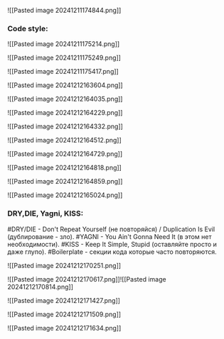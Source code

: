 ![[Pasted image 20241211174844.png]]

### Code style:
![[Pasted image 20241211175214.png]]

![[Pasted image 20241211175249.png]]

![[Pasted image 20241211175417.png]]

![[Pasted image 20241212163604.png]]

![[Pasted image 20241212164035.png]]

![[Pasted image 20241212164229.png]]

![[Pasted image 20241212164332.png]]

![[Pasted image 20241212164512.png]]

![[Pasted image 20241212164729.png]]

![[Pasted image 20241212164818.png]]

![[Pasted image 20241212164859.png]]

![[Pasted image 20241212165024.png]]

### DRY,DIE, Yagni, KISS:

#DRY/DIE - Don't Repeat Yourself (не повторяйся) / Duplication Is Evil (дублирование - зло).
#YAGNI - You Ain't Gonna Need It (в этом нет необходимости).
#KISS - Keep It Simple, Stupid (оставляйте просто и даже глупо).
#Boilerplate - секции кода которые часто повторяются.

![[Pasted image 20241212170251.png]]

![[Pasted image 20241212170617.png]]![[Pasted image 20241212170814.png]]

![[Pasted image 20241212171427.png]]

![[Pasted image 20241212171509.png]]

![[Pasted image 20241212171634.png]]

